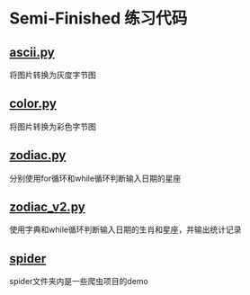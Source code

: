 # Semi-Finished 练习代码
## [ascii.py](/Semi-Finished/ascii.py)
将图片转换为灰度字节图
## [color.py](/Semi-Finished/color.py) 
将图片转换为彩色字节图
## [zodiac.py](/Semi-Finished/zodiac.py) 
分别使用for循环和while循环判断输入日期的星座
## [zodiac_v2.py](/Semi-Finished/zodiac_v2.py)
使用字典和while循环判断输入日期的生肖和星座，并输出统计记录
## [spider](/spider/)
spider文件夹内是一些爬虫项目的demo
